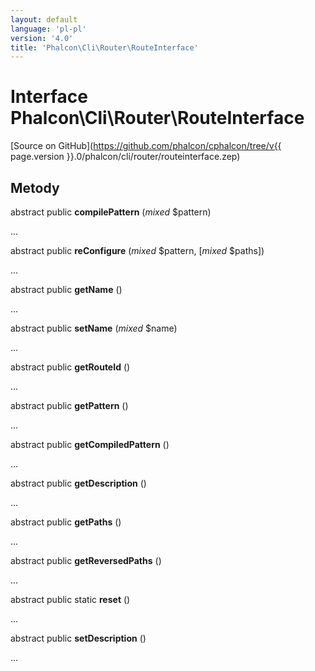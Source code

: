 ```yaml
---
layout: default
language: 'pl-pl'
version: '4.0'
title: 'Phalcon\Cli\Router\RouteInterface'
---
```


# Interface **Phalcon\Cli\Router\RouteInterface**

[Source on GitHub](https://github.com/phalcon/cphalcon/tree/v{{ page.version }}.0/phalcon/cli/router/routeinterface.zep)

## Metody

abstract public **compilePattern** (*mixed* $pattern)

...

abstract public **reConfigure** (*mixed* $pattern, [*mixed* $paths])

...

abstract public **getName** ()

...

abstract public **setName** (*mixed* $name)

...

abstract public **getRouteId** ()

...

abstract public **getPattern** ()

...

abstract public **getCompiledPattern** ()

...

abstract public **getDescription** ()

...

abstract public **getPaths** ()

...

abstract public **getReversedPaths** ()

...

abstract public static **reset** ()

...

abstract public **setDescription** ()

...